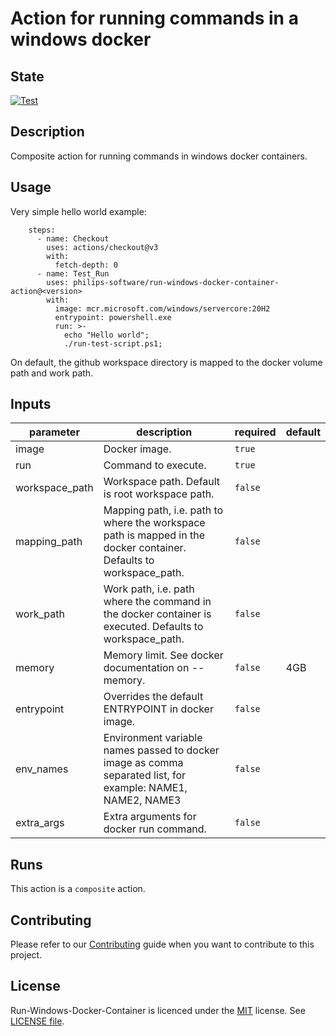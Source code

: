 
# Action for running commands in a windows docker

## State

[![Test](https://github.com/philips-software/run-windows-docker-container-action/actions/workflows/test.yml/badge.svg)](https://github.com/philips-software/run-windows-docker-container-action/actions/workflows/test.yml)

## Description

Composite action for running commands in windows docker containers.

## Usage

Very simple hello world example:

```
    steps:
      - name: Checkout
        uses: actions/checkout@v3
        with:
          fetch-depth: 0
      - name: Test_Run
        uses: philips-software/run-windows-docker-container-action@<version>
        with:
          image: mcr.microsoft.com/windows/servercore:20H2
          entrypoint: powershell.exe
          run: >-
            echo "Hello world";
            ./run-test-script.ps1;
```

On default, the github workspace directory is mapped to the docker volume path
and work path. 

<!-- action-docs-inputs -->
## Inputs

| parameter | description | required | default |
| - | - | - | - |
| image | Docker image. | `true` |  |
| run | Command to execute. | `true` |  |
| workspace_path | Workspace path. Default is root workspace path. | `false` |  |
| mapping_path | Mapping path, i.e. path to where the workspace path is mapped in the docker container. Defaults to workspace_path. | `false` |  |
| work_path | Work path, i.e. path where the command in the docker container is executed. Defaults to workspace_path. | `false` |  |
| memory | Memory limit. See docker documentation on --memory. | `false` | 4GB |
| entrypoint | Overrides the default ENTRYPOINT in docker image. | `false` |  |
| env_names | Environment variable names passed to docker image as comma separated list, for example: NAME1, NAME2, NAME3 | `false` |  |
| extra_args | Extra arguments for docker run command. | `false` |  |



<!-- action-docs-inputs -->


<!-- action-docs-runs -->
## Runs

This action is a `composite` action.


<!-- action-docs-runs -->

## Contributing

Please refer to our [Contributing](CONTRIBUTING.md) guide when you want to contribute to this project.

## License

Run-Windows-Docker-Container is licenced under the [MIT](https://choosealicense.com/licenses/mit/) license. See [LICENSE file](LICENSE).
